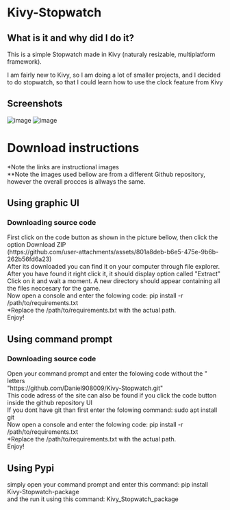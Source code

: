 # Kivy-Stopwatch
## What is it and why did I do it?
<p>This is a simple Stopwatch made in Kivy (naturaly resizable, multiplatform framework).</p>
<p>I am fairly new to Kivy, so I am doing a lot of smaller projects, and I decided to do stopwatch, so that I could learn how to use the clock feature from Kivy</p>

## Screenshots
![image](https://github.com/user-attachments/assets/abe6b8a0-da5c-41b0-a1aa-7a7640de6a53)
![image](https://github.com/user-attachments/assets/1d0aaa20-1104-48f8-a057-e0fa5e4402df)

<h1>Download instructions</h1>
*Note the links are instructional images <br>
**Note the images used bellow are from a different Github repository, however the overall procces is allways the same. <br>
<h2>Using graphic UI</h2>
<h3>Downloading source code </h3>
First click on the code button as shown in the picture bellow, then click the option Download ZIP <br>
(https://github.com/user-attachments/assets/801a8deb-b6e5-475e-9b6b-262b56fd6a23) <br>
After its downloaded you can find it on your computer through file explorer. After you have found it right click it, it should display option called "Extract" <br>
Click on it and wait a moment. A new directory should appear containing all the files neccesary for the game.<br>
Now open a console and enter the folowing code: pip install -r /path/to/requirements.txt <br>
*Replace the /path/to/requirements.txt with the actual path. <br>
Enjoy! <br>
<h2>Using command prompt</h2>
<h3>Downloading source code </h3>
Open your command prompt and enter the folowing code without the " letters <br>
"https://github.com/Daniel908009/Kivy-Stopwatch.git" <br>
This code adress of the site can also be found if you click the code button inside the github repository UI <br>
If you dont have git than first enter the folowing command: sudo apt install git <br>
Now open a console and enter the folowing code: pip install -r /path/to/requirements.txt <br>
*Replace the /path/to/requirements.txt with the actual path. <br>
Enjoy! <br>
<h2>Using Pypi</h2>
simply open your command prompt and enter this command: pip install Kivy-Stopwatch-package<br>
and the run it using this command: Kivy_Stopwatch_package
